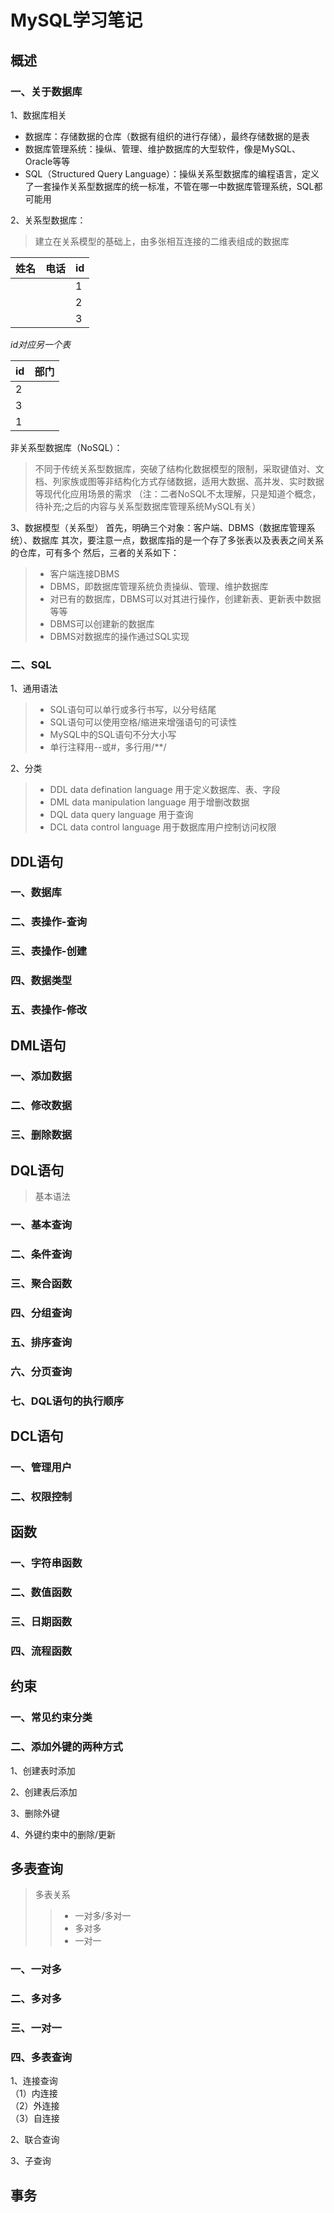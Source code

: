 # MySQL学习笔记

## 概述 

### 一、关于数据库
1、数据库相关
 - 数据库：存储数据的仓库（数据有组织的进行存储），最终存储数据的是表
 - 数据库管理系统：操纵、管理、维护数据库的大型软件，像是MySQL、Oracle等等
 - SQL（Structured Query Language）：操纵关系型数据库的编程语言，定义了一套操作关系型数据库的统一标准，不管在哪一中数据库管理系统，SQL都可能用

2、关系型数据库：
>建立在关系模型的基础上，由多张相互连接的二维表组成的数据库  

| 姓名 | 电话  |  id  |
| ---- | ---- | ---- |
|      |      |   1  |
|      |      |   2  | 
|      |      |   3  | 

_id对应另一个表_ 

|  id  |  部门  |
| ---- | ----|
| 2 | |
| 3 | |
| 1 | |  

非关系型数据库（NoSQL）：
>不同于传统关系型数据库，突破了结构化数据模型的限制，采取键值对、文档、列家族或图等非结构化方式存储数据，适用大数据、高并发、实时数据等现代化应用场景的需求  （注：二者NoSQL不太理解，只是知道个概念，待补充;之后的内容与关系型数据库管理系统MySQL有关）

3、数据模型（关系型）
首先，明确三个对象：客户端、DBMS（数据库管理系统）、数据库
其次，要注意一点，数据库指的是一个存了多张表以及表表之间关系的仓库，可有多个
然后，三者的关系如下：
> - 客户端连接DBMS  
> - DBMS，即数据库管理系统负责操纵、管理、维护数据库  
> - 对已有的数据库，DBMS可以对其进行操作，创建新表、更新表中数据等等  
> - DBMS可以创建新的数据库  
> - DBMS对数据库的操作通过SQL实现

### 二、SQL
1、通用语法  
> - SQL语句可以单行或多行书写，以分号结尾
> - SQL语句可以使用空格/缩进来增强语句的可读性
> - MySQL中的SQL语句不分大小写
> - 单行注释用--或#，多行用/**/  

2、分类  
> - DDL data defination language 用于定义数据库、表、字段
> - DML data manipulation language 用于增删改数据
> - DQL data query language 用于查询
> - DCL data control language 用于数据库用户控制访问权限

## DDL语句

### 一、数据库

### 二、表操作-查询

### 三、表操作-创建

### 四、数据类型

### 五、表操作-修改


## DML语句
### 一、添加数据

### 二、修改数据

### 三、删除数据


## DQL语句

> 基本语法

### 一、基本查询

### 二、条件查询

### 三、聚合函数

### 四、分组查询

### 五、排序查询

### 六、分页查询

### 七、DQL语句的执行顺序


## DCL语句

### 一、管理用户

### 二、权限控制


## 函数

### 一、字符串函数

### 二、数值函数

### 三、日期函数

### 四、流程函数


## 约束

### 一、常见约束分类

### 二、添加外键的两种方式

1、创建表时添加  

2、创建表后添加  

3、删除外键  

4、外键约束中的删除/更新  


## 多表查询
> 多表关系
>> - 一对多/多对一
>> - 多对多
>> - 一对一

### 一、一对多

### 二、多对多

### 三、一对一

### 四、多表查询
1、连接查询  
（1）内连接  
（2）外连接  
（3）自连接

2、联合查询

3、子查询


## 事务


